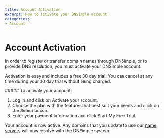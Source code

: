 ```yaml
---
title: Account Activation
excerpt: How to activate your DNSimple account.
categories:
- Account
---
```


# Account Activation

In order to register or transfer domain names through DNSimple, or to provide DNS resolution, you must activate your DNSimple account.

Activation is easy and includes a free 30 day trial. You can cancel at any time during your 30 day trial without being charged.

<div class="section-steps" markdown="1">
##### To activate your account:

1. Log in and click on <label>Activate your account</label>.
1. Choose the plan with the features that best suit your needs and click on the <label>Select</label> button.
1. Enter your payment information and click <label>Start My Free Trial</label>.
</div>

Your account is now active. Any domains that you update to use our [name servers](/articles/dnsimple-nameservers) will now resolve with the DNSimple system.

